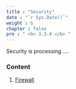 ```yaml
---
title : "Security"
date : "`r Sys.Date()`"
weight : 6
chapter : false
pre : " <b> 3.3.4 </b> "
---
```


Security is processing ....


### Content

1. [Firewall](3.3.4.1-firewall/)
